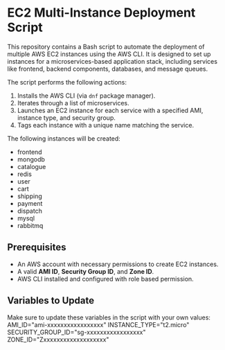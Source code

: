 # EC2 Multi-Instance Deployment Script

This repository contains a Bash script to automate the deployment of multiple AWS EC2 instances using the AWS CLI. 
It is designed to set up instances for a microservices-based application stack, including services like frontend, backend components, databases, and message queues.

The script performs the following actions:

1. Installs the AWS CLI (via `dnf` package manager).
2. Iterates through a list of microservices.
3. Launches an EC2 instance for each service with a specified AMI, instance type, and security group.
4. Tags each instance with a unique name matching the service.

The following instances will be created:

- frontend  
- mongodb  
- catalogue  
- redis  
- user  
- cart  
- shipping  
- payment  
- dispatch  
- mysql  
- rabbitmq  

## Prerequisites

- An AWS account with necessary permissions to create EC2 instances.
- A valid **AMI ID**, **Security Group ID**, and **Zone ID**.
- AWS CLI installed and configured with role based permission.

## Variables to Update
Make sure to update these variables in the script with your own values:
AMI_ID="ami-xxxxxxxxxxxxxxxxx"
INSTANCE_TYPE="t2.micro"
SECURITY_GROUP_ID="sg-xxxxxxxxxxxxxxxxx"
ZONE_ID="Zxxxxxxxxxxxxxxxxxxx"
